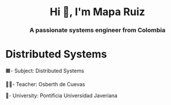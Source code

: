 <h1 align="center">Hi 👋, I'm Mapa Ruiz</h1>
<h3 align="center">A passionate systems engineer from Colombia</h3>

# Distributed Systems

🟧- Subject: Distributed Systems

👨‍🏫- Teacher: Osberth de Cuevas

🏦- University: Pontificia Universidad Javeriana
